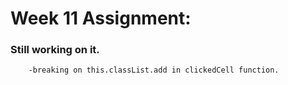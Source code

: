 # Week 11 Assignment:  

###  Still working on it.
        -breaking on this.classList.add in clickedCell function.